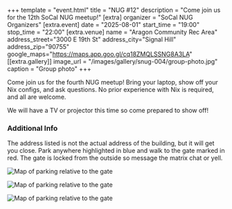 +++
template = "event.html"
title = "NUG #12"
description = "Come join us for the 12th SoCal NUG meetup!"
[extra]
organizer = "SoCal NUG Organizers"
[extra.event]
date = "2025-08-01"
start_time = "19:00"
stop_time = "22:00"
[extra.venue]
name = "Aragon Community Rec Area"
address_street="3000 E 19th St"
address_city="Signal Hill"
address_zip="90755"
google_maps="https://maps.app.goo.gl/cq18ZMQLSSNG8A3LA"
[[extra.gallery]]
image_url = "/images/gallery/snug-004/group-photo.jpg"
caption = "Group photo"
+++

Come join us for the fourth NUG meetup!
Bring your laptop, show off your Nix configs, and ask questions.
No prior experience with Nix is required, and all are welcome.

We will have a TV or projector this time so come prepared to show off!

### Additional Info

The address listed is not the actual address of the building, but it will get you close.
Park anywhere highlighted in blue and walk to the gate marked in red.
The gate is locked from the outside so message the matrix chat or yell.

![Map of parking relative to the gate](/images/events/2024-01-25/map-view-parking-area-and-gate.jpg)

![Map of parking relative to the gate](/images/events/2024-01-25/parking-street.jpg)

![Map of parking relative to the gate](/images/events/2024-01-25/rec-area-and-gate.jpg)
